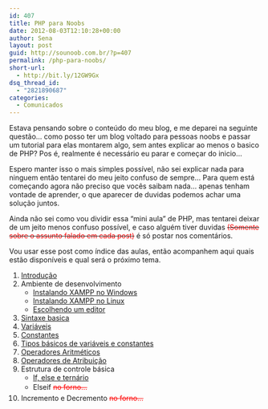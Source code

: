 ```yaml
---
id: 407
title: PHP para Noobs
date: 2012-08-03T12:10:28+00:00
author: Sena
layout: post
guid: http://sounoob.com.br/?p=407
permalink: /php-para-noobs/
short-url:
  - http://bit.ly/12GW9Gx
dsq_thread_id:
  - "2821890687"
categories:
  - Comunicados
---
```

Estava pensando sobre o conteúdo do meu blog, e me deparei na seguinte questão&#8230; como posso ter um blog voltado para pessoas noobs e passar um tutorial para elas montarem algo, sem antes explicar ao menos o basico de PHP? Pos é, realmente é necessário eu parar e começar do inicio&#8230;

Espero manter isso o mais simples possível, não sei explicar nada para ninguem então tentarei do meu jeito confuso de sempre&#8230; Para quem está começando agora não preciso que vocês saibam nada&#8230; apenas tenham vontade de aprender, o que aparecer de duvidas podemos achar uma solução juntos.
  
<!--more-->

Ainda não sei como vou dividir essa “mini aula” de PHP, mas tentarei deixar de um jeito menos confuso possível, e caso alguém tiver duvidas <del><span style="color: #ff0000;">(Somente sobre o assunto falado em cada post)</span></del> é só postar nos comentários.

Vou usar esse post como índice das aulas, então acompanhem aqui quais estão disponíveis e qual será o próximo tema.

  1. <a title="Introdução – PHP para Noobs" href="./introducao-php-para-noobs/" target="_blank">Introdução</a>
  2. Ambiente de desenvolvimento 
      * <a name="xampp" title="Instalando XAMPP no Windows" href="./instalando-xampp-no-windows/" target="_blank">Instalando XAMPP no Windows</a>
      * <a title="Instalando XAMPP no Linux" href="./instalando-xampp-no-linux/" target="_blank">Instalando XAMPP no Linux</a>
      * <a title="Escolhendo um editor PHP" href="./escolhendo-um-editor-php/" target="_blank">Escolhendo um editor</a>
  3. <a title="Sintaxe basica PHP" href="./sintaxe-basica-php/" target="_blank">Sintaxe basica</a>
  4. <a title="Variáveis em PHP" href="./variaveis-php/" target="_blank">Variáveis</a>
  5. <a title="Constantes no PHP" href="./constantes-no-php/" target="_blank">Constantes</a>
  6. <a title="Tipos básicos de variáveis e constantes no PHP" href="./tipos-basicos-de-variaveis-e-constantes-no-php/" target="_blank">Tipos básicos de variáveis e constantes</a>
  7. <a title="Operadores Aritméticos no PHP" href="./operadores-aritmeticos-no-php/" target="_blank">Operadores Aritméticos</a>
  8. <a title="Operadores de Atribuição no PHP" href="./operadores-de-atribuicao-no-php/" target="_blank">Operadores de Atribuição</a>
  9. Estrutura de controle básica 
      * <a title="If, else e ternário no PHP" href="./if-else-e-ternario-no-php/" target="_blank">If, else e ternário</a>
      * Elseif <span style="color: #ff0000;"><del style="line-height: 22px;">no forno&#8230;</del></span>
 10. Incremento e Decremento <span style="color: #ff0000;"><del style="line-height: 22px;">no forno&#8230;</del></span>